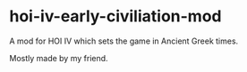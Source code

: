 # hoi-iv-early-civiliation-mod
A mod for HOI IV which sets the game in Ancient Greek times.

Mostly made by my friend.
